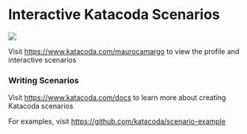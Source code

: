 # Interactive Katacoda Scenarios

[![](http://shields.katacoda.com/katacoda/maurocamargo/count.svg)](https://www.katacoda.com/maurocamargo "Get your profile on Katacoda.com")

Visit https://www.katacoda.com/maurocamargo to view the profile and interactive scenarios

### Writing Scenarios
Visit https://www.katacoda.com/docs to learn more about creating Katacoda scenarios

For examples, visit https://github.com/katacoda/scenario-example
